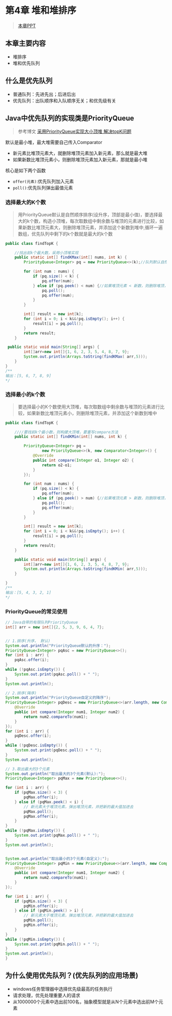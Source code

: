 # 第4章 堆和堆排序

> [本章PPT](https://git.imooc.com/coding-71/coding-71/src/master/04-Heap/Chapter-4-watermarked.pdf)

## 本章主要内容

+ 堆排序
+ 堆和优先队列

## 什么是优先队列

+ 普通队列：先进先出；后进后出
+ 优先队列：出队顺序和入队顺序无关；和优先级有关

## Java中优先队列的实现类是PriorityQueue

> 参考博文 [采用PriorityQueue实现大小顶堆 解决topK问题](https://blog.csdn.net/hefenglian/article/details/81807527)

默认是最小堆，最大堆需要自己传入Comparator

+ 新元素比堆顶元素大，就删除堆顶元素加入新元素，那么就是最大堆
+ 如果新数比堆顶元素小，则删除堆顶元素加入新元素，那就是最小堆

核心是如下两个函数

+ `offer(元素)`:优先队列加入元素
+ `poll()`:优先队列弹出最值元素

### 选择最大的K个数

> 用PriorityQueue默认是自然顺序排序(设升序，顶部是最小值)，要选择最大的k个数，构造小顶堆，每次取数组中剩余数与堆顶的元素进行比较，如果新数比堆顶元素大，则删除堆顶元素，并添加这个新数到堆中,循环一遍数组，优先队列中剩下的k个数就是最大的k个数

```java
public class findTopK {

    //找出前k个最大数，采用小顶堆实现
    public static int[] findKMax(int[] nums, int k) {
        PriorityQueue<Integer> pq = new PriorityQueue<>(k);//队列默认自然顺序排列，小顶堆，不必重写compare

        for (int num : nums) {
            if (pq.size() < k) {
                pq.offer(num);
            } else if (pq.peek() < num) {//如果堆顶元素 < 新数，则删除堆顶，加入新数入堆
                pq.poll();
                pq.offer(num);
            }
        }

        int[] result = new int[k];
        for (int i = 0; i < k&&!pq.isEmpty(); i++) {
            result[i] = pq.poll();
        }
        return result;
    }

 public static void main(String[] args) {
        int[]arr=new int[]{1, 6, 2, 3, 5, 4, 8, 7, 9};
        System.out.println(Arrays.toString(findKMax( arr,5)));
    }
}
/**
输出：[5, 6, 7, 8, 9]
*/
```

### 选择最小的k个数

> 要选择最小的K个数使用大顶堆，每次取数组中剩余数与堆顶的元素进行比较，如果新数比堆顶元素小，则删除堆顶元素，并添加这个新数到堆中

```java
public class findTopK {

    ////要找前k个最小数，则构建大顶堆，要重写compare方法
    public static int[] findKMin(int[] nums, int k) {

        PriorityQueue<Integer> pq =
                new PriorityQueue<>(k, new Comparator<Integer>() {
            @Override
            public int compare(Integer o1, Integer o2) {
                return o2-o1;
            }
        });

        for (int num : nums) {
            if (pq.size() < k) {
                pq.offer(num);
            } else if (pq.peek() > num) {//如果堆顶元素 > 新数，则删除堆顶，加入新数入堆
                pq.poll();
                pq.offer(num);
            }
        }

        int[] result = new int[k];
        for (int i = 0; i < k&&!pq.isEmpty(); i++) {
            result[i] = pq.poll();
        }
        return result;
    }

    public static void main(String[] args) {
        int[]arr=new int[]{1, 6, 2, 3, 5, 4, 8, 7, 9};
        System.out.println(Arrays.toString(findKMin( arr,5)));
    }

}
/**
输出：[5, 4, 3, 2, 1]
*/
```

### PriorityQueue的常见使用

```java
// Java自带的有限队列PriorityQueue
int[] arr = new int[]{2, 5, 3, 9, 6, 4, 7};


// 1.排序(升序， 默认)
System.out.println("PriorityQueue默认的升序：");
PriorityQueue<Integer> pqAsc = new PriorityQueue<>();
for (int i : arr) {
    pqAsc.offer(i);
}
while (!pqAsc.isEmpty()) {
    System.out.print(pqAsc.poll() + " ");
}
System.out.println();

// 2.排序(降序)
System.out.println("PriorityQueue自定义的降序");
PriorityQueue<Integer> pqDesc = new PriorityQueue<>(arr.length, new Comparator<Integer>() {
    @Override
    public int compare(Integer num1, Integer num2) {
        return num2.compareTo(num1);
    }
});
for (int i : arr) {
    pqDesc.offer(i);
}
while (!pqDesc.isEmpty()) {
    System.out.print(pqDesc.poll() + " ");
}
System.out.println();

// 3.取出最大的3个元素
System.out.println("取出最大的3个元素(默认):");
PriorityQueue<Integer> pqMax = new PriorityQueue<>();

for (int i : arr) {
    if (pqMax.size() < 3) {
        pqMax.offer(i);
    } else if (pqMax.peek() < i) {
        // 新元素大于堆顶元素，弹出堆顶元素，并把新的最大值加进去
        pqMax.poll();
        pqMax.offer(i);
    }
}
while (!pqMax.isEmpty()) {
    System.out.print(pqMax.poll() + " ");
}
System.out.println();


System.out.println("取出最小的3个元素(自定义):");
PriorityQueue<Integer> pqMin = new PriorityQueue<>(arr.length, new Comparator<Integer>() {
    @Override
    public int compare(Integer num1, Integer num2) {
        return num2.compareTo(num1);
    }
});

for (int i : arr) {
    if (pqMin.size() < 3) {
        pqMin.offer(i);
    } else if (pqMin.peek() > i) {
        // 新元素大于堆顶元素，弹出堆顶元素，并把新的最大值加进去
        pqMin.poll();
        pqMin.offer(i);
    }
}
while (!pqMin.isEmpty()) {
    System.out.print(pqMin.poll() + " ");
}
System.out.println();
}
```


## 为什么使用优先队列？(优先队列的应用场景)

+ windows任务管理器中选择优先级最高的任务执行
+ 请求处理，优先处理重要人的请求
+ 从1000000个元素中选出前100名，抽象模型就是从N个元素中选出前M个元素
